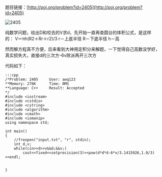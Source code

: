<!--
.. title: POJ 2405 Beavergnaw C++版
.. slug: poj-2405
.. date: 2013-04-07T06:06:51+08:00
.. tags:
.. link:
.. description:
.. type: text
-->

题目链接：[http://poj.org/problem?id=2405](http://poj.org/problem?id=2405)


![2405](http://poj.org/images/2405_1.jpg)

纯数学问题，给出D和咬去的V求d，先开始一直再查圆台的体积公式，是这样的：
V＝πh(R2＋Rr＋r2)/3 
r－上底半径 
R－下底半径 
h－高

然而解方程真不方便，后来看到大神用定积分来解题，一下觉得自己高数没学好，真实损失大，直接d的三次方-6v除派再开三次方

代码如下：

	:::cpp
	/*Problem: 2405		User: awq123
	**Memory: 276K		Time: 0MS
	**Language: C++		Result: Accepted
	*/
	#include <iostream>
	#include <cstdio>
	#include <cstring>
	#include <algorithm>
	#include <cmath>
	#include <iomanip>
	using namespace std;

	int main()
	{
		//freopen("input.txt", "r", stdin);
		int d,v;
		while(cin>>d>>v&&d;&&v;)
			cout<<fixed<<setprecision(3)<<pow(d*d*d-6*v/3.1415926,1.0/3)<<endl;
	
	
	}